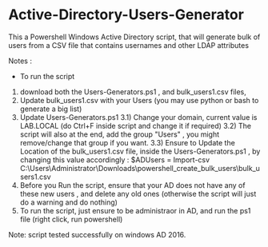 # Active-Directory-Users-Generator

This a Powershell Windows Active Directory script, that will generate  bulk of users from a CSV file that contains usernames and other LDAP attributes 

Notes :

+ To run the script

1) download both the Users-Generators.ps1 , and bulk_users1.csv files, 
2) Update bulk_users1.csv with your Users (you may use python or bash to generate a big list)
3) Update  Users-Generators.ps1 
     3.1) Change your domain, current value is LAB.LOCAL (do Ctrl+F inside script and change it if required)
     3.2) The script will also at the end, add the group "Users" , you might remove/change that group if you want.
     3.3) Ensure to Update the Location of the bulk_users1.csv file, inside the Users-Generators.ps1 , by changing this value accordingly :
           $ADUsers = Import-csv C:\Users\Administrator\Downloads\powershell_create_bulk_users\bulk_users1.csv
4) Before you Run the script, ensure that your AD does not have any of these new users , and delete any old ones (otherwise the script will just do a warning and do nothing)
5) To run the script, just ensure to be administraor in AD,  and run the ps1 file (right click, run powershell)

Note: script tested successfully on windows AD 2016.

